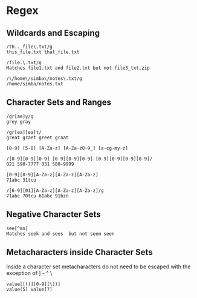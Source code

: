 # Regex
## Wildcards and Escaping
```
/th.._file\.txt/g
this_file.txt that_file.txt
```
```
/file.\.txt/g
Matches file1.txt and file2.txt but not file3_txt.zip
```
```
/\/home\/simba\/notes\.txt/g
/home/simba/notes.txt
```
## Character Sets and Ranges 
```
/gr[ae]y/g
grey gray
```
```
/gr[ea][ea]t/
great graet greet graat
```
```
[0-9] [5-8] [A-Za-z] [A-Za-z0-9_] [a-cg-my-z]
```
```
/[0-9][0-9][0-9] [0-9][0-9][0-9]-[0-9][0-9][0-9][0-9]/
021 590-7777 031 580-9999
```
```
[0-9][0-9][A-Za-z][A-Za-z][A-Za-z]
71abc 31tcu
```
```
/[6-9][01][A-Za-z][A-Za-z][A-Za-z]/g
71abc 70tcu 61abc 91bzn
```
## Negative Character Sets
```
see[^mn]
Matches seek and sees  but not seem seen
```
## Metacharacters inside Character Sets
Inside a character set metacharacters do not need to be escaped with the exception of ] - ^ \
```
value[[()][0-9][\])]
value(5) value[7]
```
